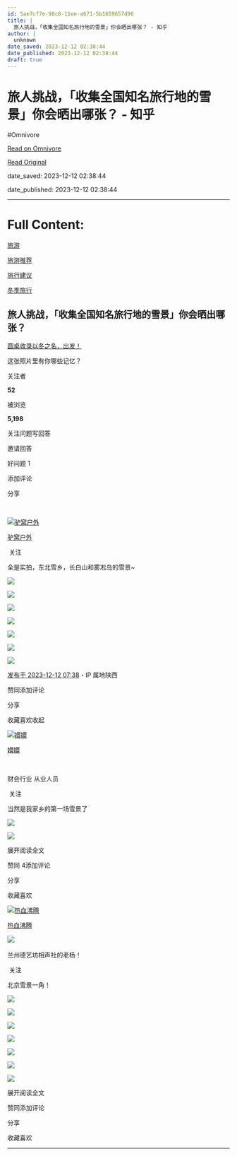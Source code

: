 ```yaml
---
id: 5ae7cf7e-98c8-11ee-a671-5b1659657d96
title: |
  旅人挑战，「收集全国知名旅行地的雪景」你会晒出哪张？ - 知乎
author: |
  unknown
date_saved: 2023-12-12 02:38:44
date_published: 2023-12-12 02:38:44
draft: true
---
```


# 旅人挑战，「收集全国知名旅行地的雪景」你会晒出哪张？ - 知乎
#Omnivore

[Read on Omnivore](https://omnivore.app/me/-18c5d23d2d6)

[Read Original](https://www.zhihu.com/question/634332802/answer/3322876088)

date_saved: 2023-12-12 02:38:44

date_published: 2023-12-12 02:38:44

--- 

# Full Content: 

[旅游](https://www.zhihu.com/topic/19551469)

[旅游推荐](https://www.zhihu.com/topic/19581985)

[旅行建议](https://www.zhihu.com/topic/19808927)

[冬季旅行](https://www.zhihu.com/topic/20068755)

## 旅人挑战，「收集全国知名旅行地的雪景」你会晒出哪张？

[圆桌收录以冬之名，出发！](https://www.zhihu.com/roundtable/yidongzhiming)

这张照片里有你哪些记忆？

关注者

**52**

被浏览

**5,198**

关注问题​写回答

​邀请回答

​好问题 1

​添加评论

​分享

​

[![驴窝户外](https://proxy-prod.omnivore-image-cache.app/0x0,sesW1Lrl6kc4TWpc-T3wXss3ywMZzB_12M8oFpx9TvcE/https://picx.zhimg.com/v2-6b5a4844c3122416e755f25fda42f7c6_l.jpg?source=2c26e567)](https://www.zhihu.com/people/lu-wo-hu-wai)

[驴窝户外](https://www.zhihu.com/people/lu-wo-hu-wai)

​ 关注

全是实拍，东北雪乡，长白山和雾凇岛的雪景\~

![](https://proxy-prod.omnivore-image-cache.app/1000x667,srD1o3emnvuye3ygAWRzb5Clez58UaDV5RFOWcgzbgsU/https://picx.zhimg.com/50/v2-1c46d9c1bf9a44b8779b5ddc7bc3e904_720w.jpg?source=2c26e567)

![](https://proxy-prod.omnivore-image-cache.app/1000x667,sdO5KbFQEo0GCYQV1zkrE91xIwisx324BVzcjbFb_-gU/https://pic1.zhimg.com/50/v2-93f4fe2f58b2ed42d70f83384b820979_720w.jpg?source=2c26e567)

![](https://proxy-prod.omnivore-image-cache.app/1000x667,sVrnnQ5fLHkZwQpO3g5a2WIyA6B4K-sE9YY1XcUcH1y8/https://picx.zhimg.com/50/v2-f13ae511d83516b6acf47bcd984b5319_720w.jpg?source=2c26e567)

![](https://proxy-prod.omnivore-image-cache.app/1000x667,saSKHEt36yo5AHbtDm2mwA-79r46aFXOeh4qW9il8frk/https://picx.zhimg.com/50/v2-79a90076c13745dab98d8e17fd35e9e9_720w.jpg?source=2c26e567)

![](https://proxy-prod.omnivore-image-cache.app/1000x667,sAKRF_7h7R1fA89g3vlR0rc5p8_t-9NJlD56ZoKAsYc4/https://picx.zhimg.com/50/v2-dd0c5eeb20846c4e2b795b28f9503eb6_720w.jpg?source=2c26e567)

![](https://proxy-prod.omnivore-image-cache.app/1000x0,sVX4oTmcs58r3nsb5h-Yq4fdAJbboSOQzGq6zWTuo_14/https://picx.zhimg.com/50/v2-3cdf99e5a5a3c3fbf9119517cdee3177_720w.jpg?source=2c26e567)

![](https://proxy-prod.omnivore-image-cache.app/1000x667,suW3wAn34WglGZUiPSEukV-8GL7hqXE7mqWX-oHg5mjU/https://pica.zhimg.com/50/v2-4e4b050a9e0acdaee9b0c1d94bcc0d62_720w.jpg?source=2c26e567)

[发布于 2023-12-12 07:38](https://www.zhihu.com/question/634332802/answer/3322876088)・IP 属地陕西

​赞同​​添加评论

​分享

​收藏​喜欢收起​

[![嬛嬛](https://proxy-prod.omnivore-image-cache.app/0x0,selQxVLLHhOuWLryKv8UMcDDfI9-hURifocZbefHgSJM/https://pic1.zhimg.com/v2-6e76c999157d56bb6b827c32727e89c5_l.jpg?source=1def8aca)](https://www.zhihu.com/people/28-10-81-38-34)

[嬛嬛](https://www.zhihu.com/people/28-10-81-38-34)

[​](https://www.zhihu.com/question/48510028)

财会行业 从业人员

​ 关注

当然是我家乡的第一场雪景了

![](https://proxy-prod.omnivore-image-cache.app/1080x2400,sVe5vQd84522uIoXpLH4WjFfHIcNGZEx965vDNbt5-1s/https://pic1.zhimg.com/50/v2-0e0cf55a33a6303f6a5bca53d8143744_720w.jpg?source=1def8aca)

![](https://proxy-prod.omnivore-image-cache.app/1440x0,sMsR-9vEaflkgq5Wkl5VA94HsrgIce2Ys5rfOKWZFUBI/https://pic1.zhimg.com/50/v2-4619df4d9e2f99783d24ecafeba2c89b_720w.jpg?source=1def8aca)

展开阅读全文​

​赞同 4​​添加评论

​分享

​收藏​喜欢

[![热血沸腾](https://proxy-prod.omnivore-image-cache.app/0x0,sglFATd87T1NL593Gxscg-PdBUS--NJ5cs3n2HxY8cMo/https://picx.zhimg.com/v2-3e510a96d33445d4605351c77f9d7d4e_l.jpg?source=1def8aca)](https://www.zhihu.com/people/re-xie-fei-teng-64)

[热血沸腾](https://www.zhihu.com/people/re-xie-fei-teng-64)

​![](https://proxy-prod.omnivore-image-cache.app/0x0,sEQaOWrSM4sYxMszrQ6lhsM51WgM5AvlqxCkeG6GJZz4/https://pic1.zhimg.com/v2-4812630bc27d642f7cafcd6cdeca3d7a.jpg?source=88ceefae)

兰州德艺坊相声社的老杨！

​ 关注

北京雪景一角！

![](https://proxy-prod.omnivore-image-cache.app/1080x1440,sGFQ4fmkf8WN8EepHpRiPLWCJuqCosAbOByH5uFB1Aaw/https://pica.zhimg.com/50/v2-8d02add63d78045fbdc8dfafc387cec6_720w.jpg?source=1def8aca)

![](https://proxy-prod.omnivore-image-cache.app/1080x0,s18Pm4lEoWJrkuTURZ_b1Cm3gv5B-Blr46NGcEyG8nUI/https://picx.zhimg.com/50/v2-c12aeeaa84f71308f3190c06304d3e83_720w.jpg?source=1def8aca)

![](https://proxy-prod.omnivore-image-cache.app/1080x0,siO_3XtRU5AaKQkmEzWuwccEoHQaft4h_ALyKaNyKPZ0/https://pic1.zhimg.com/50/v2-4a9955e5ed6d6c56acbde74c4d6634c7_720w.jpg?source=1def8aca)

![](https://proxy-prod.omnivore-image-cache.app/1440x0,sUtj7AI8O97IYzwOO3P4am1GZ3nAj8jtiOMYQsAbmME0/https://picx.zhimg.com/50/v2-b6bc646583a67e4016ed9bd5b6fdb702_720w.jpg?source=1def8aca)

![](https://proxy-prod.omnivore-image-cache.app/1440x0,sOt6bMFoE-U6ih2PiAVS2os-XqVy6kv4Nza5mMQKKri0/https://pic1.zhimg.com/50/v2-450b8aff68240918cdd286cb7b3a0eaa_720w.jpg?source=1def8aca)

![](https://proxy-prod.omnivore-image-cache.app/1080x0,sW3aUTKhhAe_e1sJV_D6qBUJ8wrka1_r7oXFqlaNnyzk/https://pica.zhimg.com/50/v2-5fe9d6ad7c953a8e3cea51032ed09717_720w.jpg?source=1def8aca)

![](https://proxy-prod.omnivore-image-cache.app/1080x0,sZENRLq2GT2P_A-MqT4ERKwgvOiKU9UW2DCiBGf4T7yg/https://picx.zhimg.com/50/v2-f8d6804a275273cd8a52ecc1a2f36538_720w.jpg?source=1def8aca)

展开阅读全文​

​赞同​​添加评论

​分享

​收藏​喜欢

---

